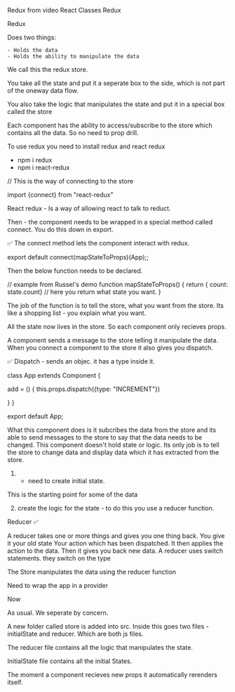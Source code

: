 Redux from video React Classes Redux

Redux

Does two things:

    - Holds the data
    - Holds the ability to manipulate the data

We call this the redux store.

You take all the state and put it a seperate box to the side, which is not part of the oneway data flow.

You also take the logic that manipulates the state and put it in a special box called the store

Each component has the ability to access/subscribe to the store which contains all the data. So no need to prop drill.

To use redux you need to install redux and react redux

- npm i redux
- npm i react-redux

// This is the way of connecting to the store

import {connect} from "react-redux"

React redux - Is a way of allowing react to talk to reduct.

Then - the component needs to be wrapped in a special method called connect. You do this down in export.

✅ The connect method lets the component interact with redux.

export default connect(mapStateToProps)(App);;

Then the below function needs to be declared.

// example from Russel's demo
function mapStateToProps() {
return { count: state.count} // here you return what state you want.
}

The job of the function is to tell the store, what you want from the store. Its like a shopping list - you explain what you want.

All the state now lives in the store. So each component only recieves props.

A component sends a message to the store telling it manipulate the data. When you connect a component to the store it also gives you dispatch.

✅ Dispatch - sends an objec. it has a type inside it.

class App extends Component {

add = () {
this.props.dispatch({type: "INCREMENT"})

}
}

export default App;

What this component does is it subcribes the data from the store and its able to send messages to the store to say that the data needs to be changed. This component doesn't hold state or logic. Its only job is to tell the store to change data and display data which it has extracted from the store.

1. - need to create initial state.

This is the starting point for some of the data

2. create the logic for the state - to do this you use a reducer function.

Reducer ✅

A reducer takes one or more things and gives you one thing back.
You give it your old state
Your action which has been dispatched. It then applies the action to the data. Then it gives you back new data.
A reducer uses switch statements. they switch on the type

The Store manipulates the data using the reducer function

Need to wrap the app in a provider

Now

As usual. We seperate by concern.

A new folder called store is added into src. Inside this goes two files - initialState and reducer. Which are both js files.

The reducer file contains all the logic that manipulates the state.

InitialState file contains all the initial States.

The moment a component recieves new props it automatically rerenders itself.
